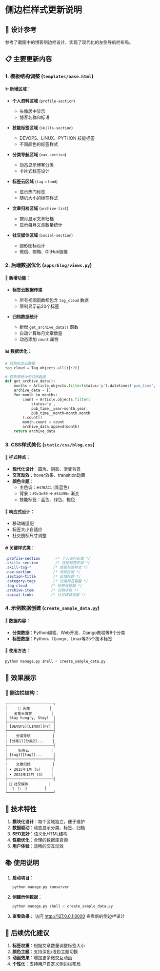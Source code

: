 # 侧边栏样式更新说明

## 🎨 设计参考
参考了截图中的博客侧边栏设计，实现了现代化的左侧导航栏布局。

## 📋 主要更新内容

### 1. 模板结构调整 (`templates/base.html`)

#### ✨ 新增区域：
- **个人资料区域** (`profile-section`)
  - 头像居中显示
  - 博客名称和标语

- **技能标签区域** (`skills-section`)
  - DEVOPS、LINUX、PYTHON 技能标签
  - 不同颜色的标签样式

- **分类导航区域** (`nav-section`)
  - 动态显示博客分类
  - 卡片式标签设计

- **标签云区域** (`tag-cloud`)
  - 显示热门标签
  - 随机大小的标签样式

- **文章归档区域** (`archive-list`)
  - 按月显示文章归档
  - 显示每月文章数量统计

- **社交媒体区域** (`social-section`)
  - 圆形图标设计
  - 微信、邮箱、GitHub链接

### 2. 后端数据优化 (`apps/blog/views.py`)

#### 🔧 新增功能：
- **标签云数据传递**
  - 所有视图函数都包含 `tag_cloud` 数据
  - 限制显示前20个标签

- **归档数据统计**
  - 新增 `get_archive_data()` 函数
  - 自动计算每月文章数量
  - 动态添加 `count` 属性

#### 📊 数据优化：
```python
# 获取标签云数据
tag_cloud = Tag.objects.all()[:20]

# 获取带统计的归档数据
def get_archive_data():
    months = Article.objects.filter(status='p').datetimes('pub_time', 'month', order='DESC')
    archive_data = []
    for month in months:
        count = Article.objects.filter(
            status='p',
            pub_time__year=month.year,
            pub_time__month=month.month
        ).count()
        month.count = count
        archive_data.append(month)
    return archive_data
```

### 3. CSS样式美化 (`static/css/blog.css`)

#### 🎨 样式特点：
- **现代化设计**：圆角、阴影、渐变背景
- **交互动效**：hover效果、transition动画
- **颜色主题**：
  - 主色调：`#47BAC1` (青蓝色)
  - 背景：`#2c3e50` → `#34495e` 渐变
  - 技能标签：蓝色、绿色、橙色

#### 📱 响应式设计：
- 移动端适配
- 标签大小自适应
- 社交图标尺寸调整

#### 🔥 关键样式类：
```css
.profile-section       /* 个人资料区域 */
.skills-section        /* 技能标签区域 */
.skill-tag-*          /* 技能标签样式 */
.nav-section          /* 导航区域 */
.section-title        /* 区域标题 */
.category-tags        /* 分类标签容器 */
.tag-cloud           /* 标签云容器 */
.archive-item        /* 归档项目 */
.social-links        /* 社交媒体容器 */
```

### 4. 示例数据创建 (`create_sample_data.py`)

#### 📝 数据内容：
- **分类数据**：Python编程、Web开发、Django教程等8个分类
- **标签数据**：Python、Django、Linux等25个技术标签

#### 🚀 使用方法：
```bash
python manage.py shell < create_sample_data.py
```

## 🎯 效果展示

### 📱 侧边栏结构：
```
┌─────────────────────┐
│     👤 头像         │
│   金笔头博客         │
│ Stay hungry, Stay!  │
├─────────────────────┤
│ [DEVOPS][LINUX][PY] │
├─────────────────────┤
│    分类导航          │
│ [分类1][分类2]...    │
├─────────────────────┤
│     标签云          │
│ [tag1][tag2]...     │
├─────────────────────┤
│    文章归档          │
│ • 2025年1月 (5)     │
│ • 2024年12月 (3)    │
├─────────────────────┤
│ 🔗 社交媒体         │
│  📧  💬  🐙        │
└─────────────────────┘
```

## 🔧 技术特性

1. **模块化设计**：每个区域独立，便于维护
2. **数据驱动**：动态显示分类、标签、归档
3. **SEO友好**：语义化HTML结构
4. **性能优化**：合理的数据库查询
5. **用户体验**：流畅的交互动效

## 📚 使用说明

1. **启动项目**：
   ```bash
   python manage.py runserver
   ```

2. **创建示例数据**：
   ```bash
   python manage.py shell < create_sample_data.py
   ```

3. **查看效果**：
   访问 http://127.0.0.1:8000 查看新的侧边栏设计

## 🔄 后续优化建议

1. **标签权重**：根据文章数量调整标签大小
2. **颜色主题**：支持深色/浅色主题切换
3. **动画效果**：增加更多微交互动画
4. **个性化**：支持用户自定义侧边栏布局 